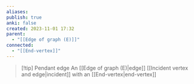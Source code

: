 ```yaml
---
aliases: 
publish: true
anki: false
created: 2023-11-01 17:32
parent:
  - "[[Edge of graph (E)]]"
connected:
  - "[[End-vertex]]"
---
```

> [!tip] Pendant edge
> An [[Edge of graph (E)|edge]] [[Incident vertex and edge|incident]] with an [[End-vertex|end-vertex]]














